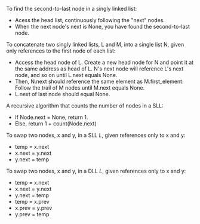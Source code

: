 To find the second-to-last node in a singly linked list: 
- Acess the head list, continuously following the "next" nodes. 
- When the next node's next is None, you have found the second-to-last node. 

To concatenate two singly linked lists, L and M, into a single list N, given only references to the first node of each list: 
- Access the head node of L. Create a new head node for N and point it at the same address as head of L. N's next node will reference L's next node, and so on until L.next equals None. 
- Then, N.next should reference the same element as M.first_element. Follow the trail of M nodes until M.next equals None. 
- L.next of last node should equal None.

A recursive algorithm that counts the number of nodes in a SLL:
- If Node.next = None, return 1. 
- Else, return 1 + count(Node.next) 

To swap two nodes, x and y, in a SLL *L*, given references only to x and y: 
- temp = x.next
- x.next = y.next 
- y.next = temp

To swap two nodes, x and y, in a DLL *L*, given references only to x and y: 
- temp = x.next
- x.next = y.next
- y.next = temp
- temp = x.prev
- x.prev = y.prev
- y.prev = temp